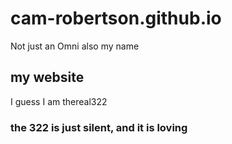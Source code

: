 # cam-robertson.github.io
Not just an Omni also my name
## my website
I guess I am thereal322
### the 322 is just silent, and it is loving

